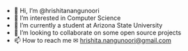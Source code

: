 - 👋 Hi, I’m @hrishitanangunoori
- 👀 I’m interested in Computer Science 
- 🌱 I’m currently a student at Arizona State University
- 💞️ I’m looking to collaborate on some open source projects
- 📫 How to reach me ✉ hrishita.nangunoori@gmail.com

